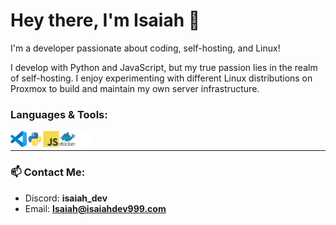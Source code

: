 # Hey there, I'm Isaiah 👋

I'm a developer passionate about coding, self-hosting, and Linux!

I develop with Python and JavaScript, but my true passion lies in the realm of self-hosting. I enjoy experimenting with different Linux distributions on Proxmox to build and maintain my own server infrastructure.

 
### Languages & Tools:
<img align="left" alt="Visual Studio Code" width="26px" src="./img/vscode.svg"/>
<img align="left" alt="Python" width="26px" src="./img/python.svg"/>
<img align="left" alt="Java" width="26px" src="./img/javascript.svg"/>
<img align="left" alt="Docker" width="26px" src="./img/docker.svg"/>
<img align="left" alt="Github" width="26px" src="./img/github.svg"/>

<br />

---

### 📫 Contact Me: 
- Discord: **isaiah_dev**
- Email: **Isaiah@isaiahdev999.com**